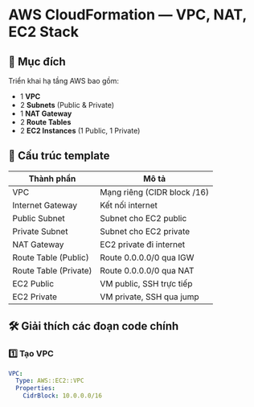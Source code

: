 # AWS CloudFormation — VPC, NAT, EC2 Stack

## 📌 Mục đích

Triển khai hạ tầng AWS bao gồm:
- 1 **VPC**
- 2 **Subnets** (Public & Private)
- 1 **NAT Gateway**
- 2 **Route Tables**
- 2 **EC2 Instances** (1 Public, 1 Private)

## 📂 Cấu trúc template

| **Thành phần** | **Mô tả** |
|----------------|-----------|
| VPC | Mạng riêng (CIDR block /16) |
| Internet Gateway | Kết nối internet |
| Public Subnet | Subnet cho EC2 public |
| Private Subnet | Subnet cho EC2 private |
| NAT Gateway | EC2 private đi internet |
| Route Table (Public) | Route 0.0.0.0/0 qua IGW |
| Route Table (Private) | Route 0.0.0.0/0 qua NAT |
| EC2 Public | VM public, SSH trực tiếp |
| EC2 Private | VM private, SSH qua jump |

## 🛠️ Giải thích các đoạn code chính

### 1️⃣ Tạo VPC

```yaml
VPC:
  Type: AWS::EC2::VPC
  Properties:
    CidrBlock: 10.0.0.0/16
